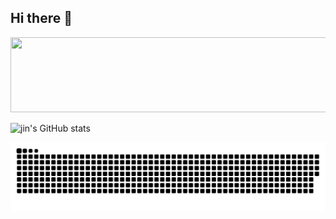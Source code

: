 ## Hi there 👋

<!--
**jin930303/jin930303** is a ✨ _special_ ✨ repository because its `README.md` (this file) appears on your GitHub profile.

Here are some ideas to get you started:

- 🔭 I’m currently working on ...
- 🌱 I’m currently learning ...
- 👯 I’m looking to collaborate on ...
- 🤔 I’m looking for help with ...
- 💬 Ask me about ...
- 📫 How to reach me: ...
- 😄 Pronouns: ...
- ⚡ Fun fact: ...
-->
<a href="https://github.com/devxb/gitanimals">
  <img
    src="https://render.gitanimals.org/lines/hbin12212?pet-id=642212583922701813"
    width="600"
    height="120"
  />
</a>

![jin's GitHub stats](https://github-readme-stats.vercel.app/api?username=jin930303&show_icons=true&theme=tokyonight)

<img src="https://github.com/jin930303/jin930303/blob/output/github-contribution-grid-snake.svg"/>

